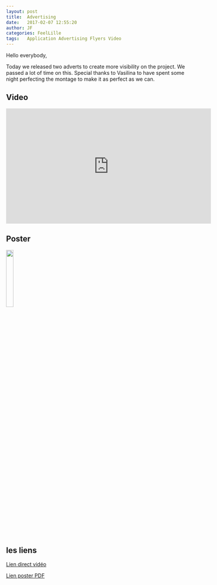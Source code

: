 ```yaml
---
layout: post
title:  Advertising
date:   2017-02-07 12:55:20
author: JF
categories: FeelLille
tags:	Application Advertising Flyers Video
---
```



Hello everybody,

Today we released two adverts to create more visibility on the project. 
We passed a lot of time on this. Special thanks to Vasilina to have spent some night perfecting the montage to make it as perfect as we can.



## Video

<iframe width="560" height="315" src="https://www.youtube.com/embed/1DL5kT36ev0" frameborder="0" allowfullscreen></iframe>

## Poster

<img src="../../../../assets/posts/FeelLille_Poster-1.png" style="width: 20%; height: 20%">



## les liens

[Lien direct vidéo](https://www.youtube.com/watch?v=1DL5kT36ev0)

[Lien poster PDF](../../../../assets/posts/PosterFeelLille.pdf)

